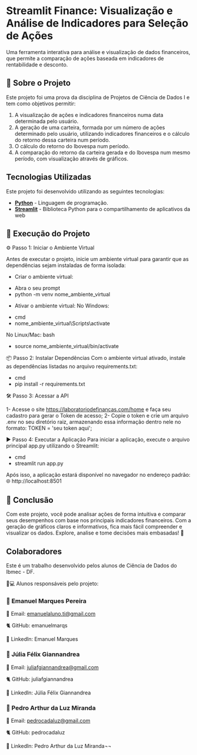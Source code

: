# Streamlit Finance: Visualização e Análise de Indicadores para Seleção de Ações

Uma ferramenta interativa para análise e visualização de dados financeiros, que permite a comparação de ações baseada em indicadores de rentabilidade e desconto.


## 📝 Sobre o Projeto
Este projeto foi uma prova da disciplina de Projetos de Ciência de Dados I e tem como objetivos permitir:
1.	A visualização de ações e indicadores financeiros numa data determinada pelo usuário.
2.	A geração de uma carteira, formada por um número de ações determinado pelo usuário, utilizando indicadores financeiros e o cálculo do retorno dessa carteira num período.
3.	O cálculo do retorno do Ibovespa num período.
4.	A comparação do retorno da carteira gerada e do Ibovespa num mesmo período, com visualização através de gráficos. 



## Tecnologias Utilizadas

Este projeto foi desenvolvido utilizando as seguintes tecnologias:

- **[Python](https://www.python.org/)** - Linguagem de programação.
- **[Streamlit](https://streamlit.io/)** - Biblioteca Python para o compartilhamento de aplicativos da web


## 🚀 Execução do Projeto

⚙️ Passo 1: Iniciar o Ambiente Virtual

Antes de executar o projeto, inicie um ambiente virtual para garantir que as dependências sejam instaladas de forma isolada:

* Criar o ambiente virtual:
- Abra o seu prompt
- python -m venv nome_ambiente_virtual

* Ativar o ambiente virtual:
 No Windows:
 - cmd
 - nome_ambiente_virtual\Scripts\activate

No Linux/Mac:
 bash
 - source nome_ambiente_virtual/bin/activate


📦 Passo 2: Instalar Dependências
Com o ambiente virtual ativado, instale as dependências listadas no arquivo requirements.txt:
- cmd
- pip install -r requirements.txt


🛠️ Passo 3: Acessar a API

1- Acesse o site https://laboratoriodefinancas.com/home e faça seu cadastro para gerar o Token de acesso;
2- Copie o token e crie um arquivo .env no seu diretório raiz, armazenando essa informação dentro nele no formato: TOKEN = 'seu token aqui';


▶️ Passo 4: Executar a Aplicação
Para iniciar a aplicação, execute o arquivo principal app.py utilizando o Streamlit:
- cmd
- streamlit run app.py

Após isso, a aplicação estará disponível no navegador no endereço padrão:
🌐 http://localhost:8501

## 🌟 Conclusão
Com este projeto, você pode analisar ações de forma intuitiva e comparar seus desempenhos com base nos principais indicadores financeiros. Com a geração de gráficos claros e informativos, fica mais fácil compreender e visualizar os dados. Explore, analise e tome decisões mais embasadas! 🚀

## Colaboradores 

Este é um trabalho desenvolvido pelos alunos de Ciência de Dados do Ibmec - DF. 

👩💻 Alunos responsáveis pelo projeto:

### 🚀 Emanuel Marques Pereira

📧 Email: emanuelaluno.ti@gmail.com

🐈 GitHub: emanuelmarqs

🔗 LinkedIn: Emanuel Marques


### 🌟 Júlia Félix Giannandrea

📧 Email: juliafgiannandrea@gmail.com

🐈 GitHub: juliafgiannandrea

🔗 LinkedIn: Júlia Félix Giannandrea


### 🚀 Pedro Arthur da Luz Miranda

📧 Email: pedrocadaluz@gmail.com

🐈 GitHub: pedrocadaluz

🔗 LinkedIn: Pedro Arthur da Luz Miranda¬¬








